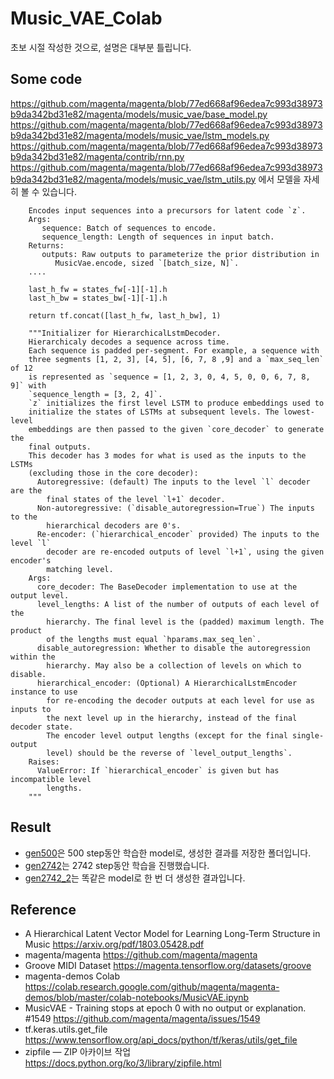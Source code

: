# Music_VAE_Colab
초보 시절 작성한 것으로, 설명은 대부분 틀립니다. 

## Some code
https://github.com/magenta/magenta/blob/77ed668af96edea7c993d38973b9da342bd31e82/magenta/models/music_vae/base_model.py
https://github.com/magenta/magenta/blob/77ed668af96edea7c993d38973b9da342bd31e82/magenta/models/music_vae/lstm_models.py
https://github.com/magenta/magenta/blob/77ed668af96edea7c993d38973b9da342bd31e82/magenta/contrib/rnn.py
https://github.com/magenta/magenta/blob/77ed668af96edea7c993d38973b9da342bd31e82/magenta/models/music_vae/lstm_utils.py
에서 모델을 자세히 볼 수 있습니다. 
```
    Encodes input sequences into a precursors for latent code `z`.
    Args:
       sequence: Batch of sequences to encode.
       sequence_length: Length of sequences in input batch.
    Returns:
       outputs: Raw outputs to parameterize the prior distribution in
          MusicVae.encode, sized `[batch_size, N]`.
    ....
    
    last_h_fw = states_fw[-1][-1].h
    last_h_bw = states_bw[-1][-1].h

    return tf.concat([last_h_fw, last_h_bw], 1)
```

```
    """Initializer for HierarchicalLstmDecoder.
    Hierarchicaly decodes a sequence across time.
    Each sequence is padded per-segment. For example, a sequence with
    three segments [1, 2, 3], [4, 5], [6, 7, 8 ,9] and a `max_seq_len` of 12
    is represented as `sequence = [1, 2, 3, 0, 4, 5, 0, 0, 6, 7, 8, 9]` with
    `sequence_length = [3, 2, 4]`.
    `z` initializes the first level LSTM to produce embeddings used to
    initialize the states of LSTMs at subsequent levels. The lowest-level
    embeddings are then passed to the given `core_decoder` to generate the
    final outputs.
    This decoder has 3 modes for what is used as the inputs to the LSTMs
    (excluding those in the core decoder):
      Autoregressive: (default) The inputs to the level `l` decoder are the
        final states of the level `l+1` decoder.
      Non-autoregressive: (`disable_autoregression=True`) The inputs to the
        hierarchical decoders are 0's.
      Re-encoder: (`hierarchical_encoder` provided) The inputs to the level `l`
        decoder are re-encoded outputs of level `l+1`, using the given encoder's
        matching level.
    Args:
      core_decoder: The BaseDecoder implementation to use at the output level.
      level_lengths: A list of the number of outputs of each level of the
        hierarchy. The final level is the (padded) maximum length. The product
        of the lengths must equal `hparams.max_seq_len`.
      disable_autoregression: Whether to disable the autoregression within the
        hierarchy. May also be a collection of levels on which to disable.
      hierarchical_encoder: (Optional) A HierarchicalLstmEncoder instance to use
        for re-encoding the decoder outputs at each level for use as inputs to
        the next level up in the hierarchy, instead of the final decoder state.
        The encoder level output lengths (except for the final single-output
        level) should be the reverse of `level_output_lengths`.
    Raises:
      ValueError: If `hierarchical_encoder` is given but has incompatible level
        lengths.
    """
```

## Result
- [gen500](https://github.com/gyunggyung/Music_VAE_Colab/tree/main/gen500)은 500 step동안 학습한 model로, 생성한 결과를 저장한 폴더입니다. 
- [gen2742](https://github.com/gyunggyung/Music_VAE_Colab/tree/main/gen2742)는 2742 step동안 학습을 진행했습니다. 
- [gen2742_2](https://github.com/gyunggyung/Music_VAE_Colab/tree/main/gen2742)는 똑같은 model로 한 번 더 생성한 결과입니다.

## Reference
- A Hierarchical Latent Vector Model for Learning Long-Term Structure in Music https://arxiv.org/pdf/1803.05428.pdf
- magenta/magenta https://github.com/magenta/magenta
- Groove MIDI Dataset https://magenta.tensorflow.org/datasets/groove
- magenta-demos Colab https://colab.research.google.com/github/magenta/magenta-demos/blob/master/colab-notebooks/MusicVAE.ipynb
- MusicVAE - Training stops at epoch 0 with no output or explanation. #1549  https://github.com/magenta/magenta/issues/1549
- tf.keras.utils.get_file https://www.tensorflow.org/api_docs/python/tf/keras/utils/get_file
- zipfile — ZIP 아카이브 작업 https://docs.python.org/ko/3/library/zipfile.html
